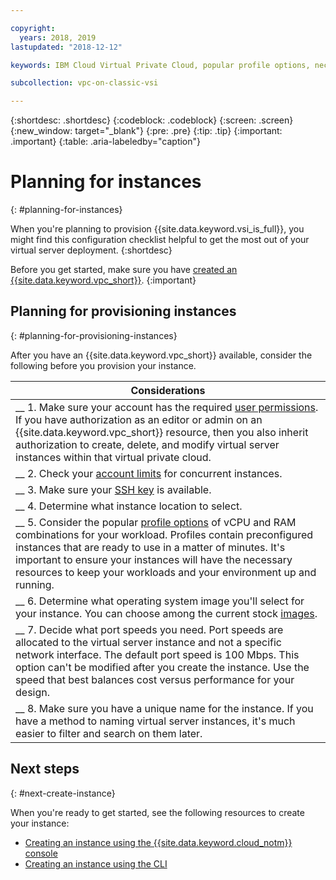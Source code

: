 ```yaml
---

copyright:
  years: 2018, 2019
lastupdated: "2018-12-12"

keywords: IBM Cloud Virtual Private Cloud, popular profile options, necessary resources

subcollection: vpc-on-classic-vsi

---
```


{:shortdesc: .shortdesc}
{:codeblock: .codeblock}
{:screen: .screen}
{:new_window: target="_blank"}
{:pre: .pre}
{:tip: .tip}
{:important: .important}
{:table: .aria-labeledby="caption"}

# Planning for instances
{: #planning-for-instances}

When you're planning to provision {{site.data.keyword.vsi_is_full}}, you might find this configuration checklist helpful to get the most out of your virtual server deployment.
{:shortdesc}

Before you get started, make sure you have [created an {{site.data.keyword.vpc_short}}](/docs/vpc-on-classic?topic=vpc-on-classic-getting-started).
{:important}

## Planning for provisioning instances
{: #planning-for-provisioning-instances}

After you have an {{site.data.keyword.vpc_short}} available, consider the following before you provision your instance.

|        Considerations|
|-------------------|
|__ 1. Make sure your account has the required [user permissions](/docs/vpc-on-classic?topic=vpc-on-classic-about-vpc-infrastructure-resources#planning-virtual-servers-for-vpc-permissions). If you have authorization as an editor or admin on an {{site.data.keyword.vpc_short}} resource, then you also inherit authorization to create, delete, and modify virtual server instances within that virtual private cloud.|
|__ 2. Check your [account limits](/docs/vpc-on-classic-vsi?topic=vpc-on-classic-vsi-faqs#faqs) for concurrent instances. |
|__ 3. Make sure your [SSH key](/docs/vpc-on-classic-vsi?topic=vpc-on-classic-vsi-ssh-keys#ssh-keys) is available.
|__ 4. Determine what instance location to select.|
|__ 5. Consider the popular [profile options](/docs/vpc-on-classic-vsi?topic=vpc-on-classic-vsi-profiles#profiles) of vCPU and RAM combinations for your workload. Profiles contain preconfigured instances that are ready to use in a matter of minutes. It's important to ensure your instances will have the necessary resources to keep your workloads and your environment up and running.|
|__ 6. Determine what operating system image you'll select for your instance. You can choose among the current stock [images](/docs/vpc-on-classic-vsi?topic=vpc-on-classic-vsi-images#images). |
|__ 7. Decide what port speeds you need. Port speeds are allocated to the virtual server instance and not a specific network interface. The default port speed is 100 Mbps. This option can't be modified after you create the instance. Use the speed that best balances cost versus performance for your design.|
|__ 8. Make sure you have a unique name for the instance. If you have a method to naming virtual server instances, it's much easier to filter and search on them later. |

## Next steps
{: #next-create-instance}

When you're ready to get started, see the following resources to create your instance:
* [Creating an instance using the {{site.data.keyword.cloud_notm}} console](/docs/vpc-on-classic-vsi?topic=vpc-on-classic-vsi-creating-virtual-servers#creating-virtual-servers)
* [Creating an instance using the CLI](/docs/vpc-on-classic-vsi?topic=vpc-on-classic-vsi-creating-virtual-servers-cli#creating-virtual-servers-cli)
